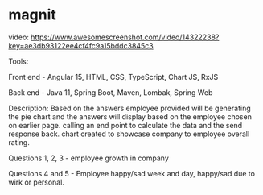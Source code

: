 ﻿# magnit

video: https://www.awesomescreenshot.com/video/14322238?key=ae3db93122ee4cf4fc9a15bddc3845c3

Tools:

Front end - Angular 15, HTML, CSS, TypeScript, Chart JS, RxJS

Back end - Java 11, Spring Boot, Maven, Lombak, Spring Web

Description:
Based on the answers employee provided will be generating the pie chart and the answers will display based on the employee chosen on earlier page.
calling an end point to calculate the data and the send response back.
chart created to showcase company to employee overall rating.

Questions 1, 2, 3 - employee growth in company

Questions 4 and 5 - Employee happy/sad week and day, happy/sad due to wirk or personal.

